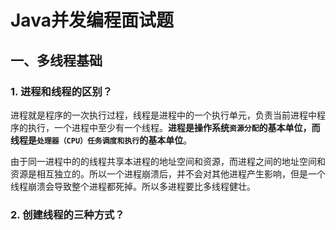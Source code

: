 # Java并发编程面试题

## 一、多线程基础

### 1. 进程和线程的区别？

​		进程就是程序的一次执行过程，线程是进程中的⼀个执行单元，负责当前进程中程序的执行，⼀个进程中至少有⼀个线程。**进程是操作系统`资源分配`的基本单位，而线程是`处理器（CPU）任务调度和执行`的基本单位**。

​		由于同一进程中的的线程共享本进程的地址空间和资源，而进程之间的地址空间和资源是相互独立的。所以一个进程崩溃后，并不会对其他进程产生影响，但是一个线程崩溃会导致整个进程都死掉。所以多进程要比多线程健壮。



### 2. 创建线程的三种方式？





































































